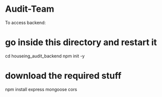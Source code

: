# Audit-Team

To access backend:
# go inside this directory and restart it 
cd houseing_audit_backend
npm init -y
# download the required stuff
npm install express mongoose cors